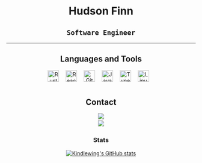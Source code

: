 <div align="center">

# Hudson Finn

## **`Software Engineer`**

---

## Languages and Tools

<img alt="Rust" width="30px" style="padding-right:14px" src="https://cdn.jsdelivr.net/gh/devicons/devicon@latest/icons/rust/rust-original.svg" />          
<img alt="React" width="30px" style="padding-right:14px;" src="https://cdn.jsdelivr.net/gh/devicons/devicon/icons/react/react-original.svg" />
<img alt="Git" width="30px" style="padding-right:14px;" src="https://cdn.jsdelivr.net/gh/devicons/devicon/icons/git/git-plain.svg" />
<img alt="Javascript" width="30px" style="padding-right:14px;" src="https://cdn.jsdelivr.net/gh/devicons/devicon/icons/javascript/javascript-original.svg" />
<img alt="Typescript" width="30px" style="padding-right:14px;" src="https://cdn.jsdelivr.net/gh/devicons/devicon/icons/typescript/typescript-original.svg" />
<img alt="Linux" width="30px" style="padding-right:14px;" src="https://cdn.jsdelivr.net/gh/devicons/devicon/icons/linux/linux-plain.svg" />
<br />

#

## Contact

<a href="mailto:hudson.finn@zohomail.com"> <img src="https://custom-icon-badges.demolab.com/badge/-hudson.finn@gordon.edu-red?style=for-the-badge&logo=mention&logoColor=white" /> <a/>
<br />
<a href="https://www.linkedin.com/in/hudson-finn/"> <img src="https://custom-icon-badges.demolab.com/badge/-Linkedin-blue?style=for-the-badge&logo=mention&logoColor=white" /> <a/>
<br />
</a>

### Stats

[![Kindlewing's GitHub stats](https://github-readme-stats.vercel.app/api?username=Kindlewing&show_icons=true&theme=radical)](https://github.com/anuraghazra/github-readme-stats)

</div>
